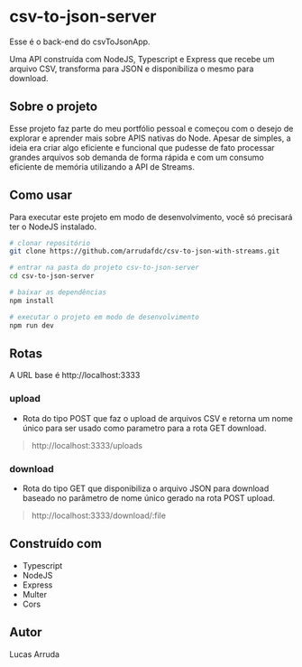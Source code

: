# csv-to-json-server

Esse é o back-end do csvToJsonApp.

Uma API construída com NodeJS, Typescript e Express que recebe um arquivo CSV, transforma para JSON e disponibiliza o mesmo para download.

## Sobre o projeto

Esse projeto faz parte do meu portfólio pessoal e começou com o desejo de explorar e aprender mais sobre APIS nativas do Node. Apesar de simples, a ideia era criar algo eficiente e funcional que pudesse de fato processar grandes arquivos sob demanda de forma rápida e com um consumo eficiente de memória utilizando a API de Streams.

## Como usar

Para executar este projeto em modo de desenvolvimento, você só precisará ter o NodeJS instalado.

```bash
# clonar repositório
git clone https://github.com/arrudafdc/csv-to-json-with-streams.git

# entrar na pasta do projeto csv-to-json-server
cd csv-to-json-server

# baixar as dependências
npm install

# executar o projeto em modo de desenvolvimento
npm run dev
```

## Rotas

A URL base é http://localhost:3333

### upload

- Rota do tipo POST que faz o upload de arquivos CSV e retorna um nome único para ser usado como parametro para a rota GET download.

> http://localhost:3333/uploads

### download

- Rota do tipo GET que disponibiliza o arquivo JSON para download baseado no  parâmetro de nome único gerado na rota POST upload.

> http://localhost:3333/download/:file


## Construído com

* Typescript
* NodeJS
* Express
* Multer
* Cors

## Autor

Lucas Arruda

